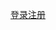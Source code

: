 

[登录注册](https://github.com/fanatic-mobile-developer-for-android/A-week-to-develop-android-app-plan/tree/master/002_LoginAndRegisterModule)